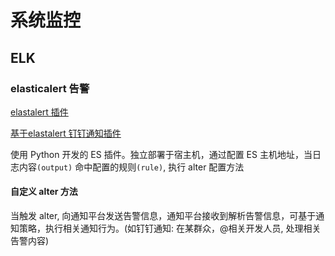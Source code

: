 # 系统监控

## ELK

### elasticalert 告警

[elastalert 插件](https://github.com/Yelp/elastalert)

[基于elastalert 钉钉通知插件](https://github.com/xuyaoqiang/elastalert-dingtalk-plugin)

使用 Python 开发的 ES 插件。独立部署于宿主机，通过配置 ES 主机地址，当日志内容`(output)` 命中配置的规则`(rule)`, 执行 alter 配置方法

#### 自定义 alter 方法

当触发 alter, 向通知平台发送告警信息，通知平台接收到解析告警信息，可基于通知策略，执行相关通知行为。(如钉钉通知: 在某群众，@相关开发人员, 处理相关告警内容)
